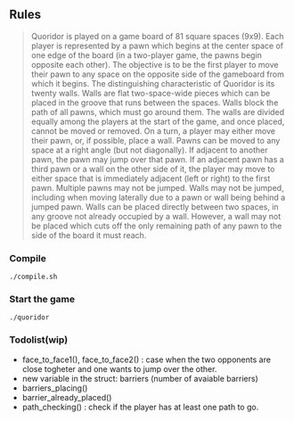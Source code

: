 ## Rules

>Quoridor is played on a game board of 81 square spaces (9x9). Each player is represented by a pawn which begins at the center space
of one edge of the board (in a two-player game, the pawns begin opposite each other). The objective is to be the first player to
move their pawn to any space on the opposite side of the gameboard from which it begins.
The distinguishing characteristic of Quoridor is its twenty walls. Walls are flat two-space-wide pieces which can be placed 
in the groove that runs between the spaces. Walls block the path of all pawns, which must go around them. The walls are divided
equally among the players at the start of the game, and once placed, cannot be moved or removed. On a turn, a player may either
move their pawn, or, if possible, place a wall.
Pawns can be moved to any space at a right angle (but not diagonally). If adjacent to another pawn, 
the pawn may jump over that pawn. If an adjacent pawn has a third pawn or a wall on the other side of it, the player may move to
either space that is immediately adjacent (left or right) to the first pawn. Multiple pawns may not be jumped. Walls may not be
jumped, including when moving laterally due to a pawn or wall being behind a jumped pawn.
Walls can be placed directly between two spaces, in any groove not already occupied by a wall. However, 
a wall may not be placed which cuts off the only remaining path of any pawn to the side of the board it must reach. 

### Compile

`./compile.sh`

### Start the game

`./quoridor`

### Todolist(wip)
*	face_to_face1(), face_to_face2() : case when the two opponents are close togheter and one wants to jump over the other.
* new variable in the struct: barriers (number of avaiable barriers)
* barriers_placing()
*	barrier_already_placed()
* path_checking() : check if the player has at least one path to go.

